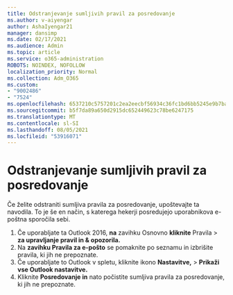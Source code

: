 ```yaml
---
title: Odstranjevanje sumljivih pravil za posredovanje
ms.author: v-aiyengar
author: AshaIyengar21
manager: dansimp
ms.date: 02/17/2021
ms.audience: Admin
ms.topic: article
ms.service: o365-administration
ROBOTS: NOINDEX, NOFOLLOW
localization_priority: Normal
ms.collection: Adm_O365
ms.custom:
- "9002486"
- "7524"
ms.openlocfilehash: 6537210c5757201c2ea2eecbf56934c36fc1bd6bb5245e9b7ba3c445f88d7dbe
ms.sourcegitcommit: b5f7da89a650d2915dc652449623c78be6247175
ms.translationtype: MT
ms.contentlocale: sl-SI
ms.lasthandoff: 08/05/2021
ms.locfileid: "53916071"
---
```

# <a name="remove-suspicious-forwarding-rules"></a>Odstranjevanje sumljivih pravil za posredovanje

Če želite odstraniti sumljiva pravila za posredovanje, upoštevajte ta navodila. To je še en način, s katerega hekerji posredujejo uporabnikova e-poštna sporočila sebi.

1. Če uporabljate ta Outlook 2016, **na** zavihku Osnovno **kliknite** Pravila  >  **za upravljanje pravil in & opozorila.** 
1. Na **zavihku Pravila za e-pošto** se pomaknite po seznamu in izbrišite pravila, ki jih ne prepoznate.
1. Če uporabljate to Outlook v spletu, kliknite ikono **Nastavitve,** > **Prikaži vse Outlook nastavitve.**
1. Kliknite **Posredovanje in** nato počistite sumljiva pravila za posredovanje, ki jih ne prepoznate.
